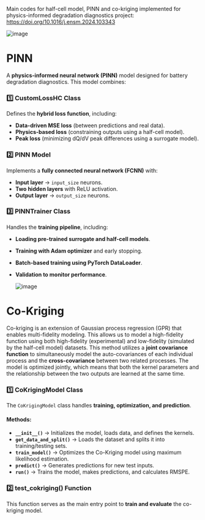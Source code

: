 Main codes for half-cell model, PINN and co-kriging implemented for physics-informed degradation diagnostics project: https://doi.org/10.1016/j.ensm.2024.103343


![image](https://github.com/user-attachments/assets/44d05150-5d04-43ea-9423-c6a1544b2db6)



# PINN 
A **physics-informed neural network (PINN)** model designed for battery degradation diagnostics. This model combines:

### 1️⃣ **CustomLossHC Class**
Defines the **hybrid loss function**, including:
- **Data-driven MSE loss** (between predictions and real data).
- **Physics-based loss** (constraining outputs using a half-cell model).
- **Peak loss** (minimizing dQ/dV peak differences using a surrogate model).

### 2️⃣ **PINN Model**
Implements a **fully connected neural network (FCNN)** with:
- **Input layer** → `input_size` neurons.
- **Two hidden layers** with ReLU activation.
- **Output layer** → `output_size` neurons.

### 3️⃣ **PINNTrainer Class**
Handles the **training pipeline**, including:
- **Loading pre-trained surrogate and half-cell models**.
- **Training with Adam optimizer** and early stopping.
- **Batch-based training using PyTorch DataLoader**.
- **Validation to monitor performance**.

  ![image](https://github.com/user-attachments/assets/aabef5c5-bdc8-47e9-8917-a2f778f91ceb)




# Co-Kriging 
Co-kriging is an extension of Gaussian process regression (GPR) that enables multi-fidelity modeling. This allows us to model a high-fidelity function using both high-fidelity (experimental) and low-fidelity (simulated by the half-cell model) datasets. This method utilizes a **joint covariance function** to simultaneously model the auto-covariances of each individual process and the **cross-covariance** between two related processes. The model is optimized jointly, which means that both the kernel parameters and the relationship between the two outputs are learned at the same time.

### 1️⃣ **CoKrigingModel Class**
The `CoKrigingModel` class handles **training, optimization, and prediction**.  

#### **Methods:**
- **`__init__()`** → Initializes the model, loads data, and defines the kernels.
- **`get_data_and_split()`** → Loads the dataset and splits it into training/testing sets.
- **`train_model()`** → Optimizes the Co-Kriging model using maximum likelihood estimation.
- **`predict()`** → Generates predictions for new test inputs.
- **`run()`** → Trains the model, makes predictions, and calculates RMSPE.

### 2️⃣ **test_cokriging() Function**
This function serves as the main entry point to **train and evaluate** the co-kriging model.








